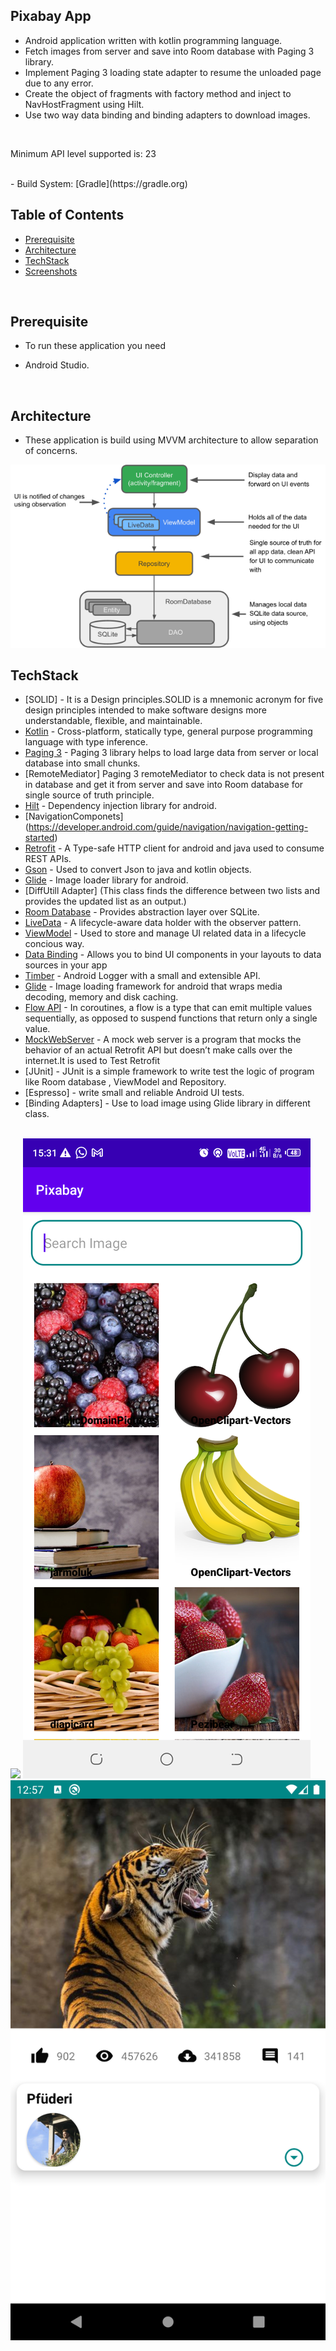 ## Pixabay App
- Android  application written with kotlin programming language.
- Fetch images from server and save into Room database with Paging 3 library.
- Implement Paging 3 loading state adapter to resume the unloaded page due to any error.
- Create the object of fragments with factory method and inject to NavHostFragment using Hilt.
- Use two way data binding and binding adapters to download images.
<br>

Minimum API level supported is: 23

<br>
- Build System: [Gradle](https://gradle.org)

## Table of Contents
-  [Prerequisite](#prerequisite)
-  [Architecture](#architecture)
-  [TechStack](#techstack)
-  [Screenshots](#screenshots)
<br>

## Prerequisite
- To run these application you need 
* Android Studio.
<br>

## Architecture
- These application is build using MVVM architecture to allow separation of concerns.
<img src="assets/architecture.png">
<br>

## TechStack
 * [SOLID] - It is a Design principles.SOLID is a mnemonic acronym for five design principles intended to make software designs more understandable, flexible, and maintainable.
 * [Kotlin](https://developer.android.com/kotlin) - Cross-platform, statically type, general purpose programming language with type inference.
 * [Paging 3](https://developer.android.com/topic/libraries/architecture/paging/v3-overview) - Paging 3 library helps to load large data from server or local database into small chunks.
 * [RemoteMediator] Paging 3 remoteMediator to check data is not present in database and get it from server and save into Room database for single source of truth      principle.
 * [Hilt](https://developer.android.com/training/dependency-injection/hilt-android) - Dependency injection library for android.
 * [NavigationComponets] (https://developer.android.com/guide/navigation/navigation-getting-started) 
 * [Retrofit](https://square.github.io/retrofit/) - A Type-safe HTTP client for android and java used to consume REST APIs.
 * [Gson](https://github.com/google/gson) - Used to convert Json to java and kotlin objects.
 * [Glide](https://github.com/bumptech/glide) - Image loader library for android.
 * [DiffUtill Adapter]  (This class finds the difference between two lists and provides the updated list as an output.)
 * [Room Database](https://developer.android.com/training/data-storage/room) -  Provides abstraction layer over SQLite.
 * [LiveData](https://developer.android.com/topic/libraries/architecture/livedata) - A lifecycle-aware data holder with the observer pattern.
 * [ViewModel](https://developer.android.com/topic/libraries/architecture/viewmodel) - Used to store and manage UI related data in a lifecycle concious way.
 * [Data Binding](https://developer.android.com/topic/libraries/data-binding) - Allows you to bind UI components in your layouts to data sources in your app 
 * [Timber](https://github.com/JakeWharton/timber) - Android Logger with a small and extensible API.
 * [Glide](https://github.com/bumptech/glide) - Image loading framework for android that wraps media decoding, memory and disk caching.
 * [Flow API](https://kotlinlang.org/docs/flow.html#sequences) - In coroutines, a flow is a type that can emit multiple values sequentially, as opposed to suspend functions that return only a single value.
 * [MockWebServer](https://kotlintesting.com/testing-retrofit-calls) - A mock web server is a program that mocks the behavior of an actual Retrofit API  but doesn’t make calls over the internet.It is used to Test Retrofit
 * [JUnit] - JUnit is a simple framework to write test the logic of program like Room database  , ViewModel and Repository.
 * [Espresso] - write small and reliable Android UI tests.
 * [Binding Adapters] - Use to load image using  Glide library in different class.
<br>

<img src="assets/fruit.png">
<img src="assets/fruits.png">
<img src="assets/detail.png">

